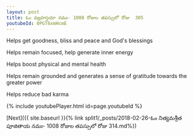 ```yaml
---
layout: post
title: ఓం వజ్రహస్తయా నమః- 1008 రోజుల తపస్సులో రోజు  305
youtubeId: 0PGT6xmHcmE
---
```

 
 
Helps get goodness, bliss and peace and God's blessings
 
Helps remain focused, help generate inner energy 
 
Helps boost physical and mental health 
 
Helps remain grounded and generates a sense of gratitude towards the greater power 
 
Helps reduce bad karma
 
 
 
 


{% include youtubePlayer.html id=page.youtubeId %}
 
[Next]({{ site.baseurl }}{% link  split1/_posts/2018-02-26-ఓం నిత్యమశ్రీత పూజితాయ నమః- 1008 రోజుల తపస్సులో రోజు  314.md%})
 
